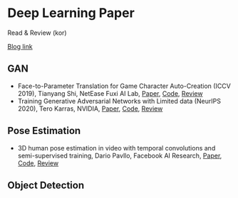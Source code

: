 # Deep Learning Paper
Read & Review (kor)

[Blog link](https://escape-engineering.tistory.com/)

## GAN
 - Face-to-Parameter Translation for Game Character Auto-Creation (ICCV 2019), Tianyang Shi, NetEase Fuxi AI Lab, [Paper](https://arxiv.org/abs/2008.07132), [Code](https://github.com/FuxiCV/Face-to-Parameter-V2), [Review](https://escape-engineering.tistory.com/entry/Face-to-parameter-translation?category=891722)
 - Training Generative Adversarial Networks with Limited data (NeurIPS 2020), Tero Karras, NVIDIA, [Paper](https://arxiv.org/abs/2006.06676), [Code](https://github.com/NVlabs/stylegan2-ada), [Review](https://escape-engineering.tistory.com/entry/Training-Generative-Adversarial-Networks-with-Limited-data-NeurlIPS-2020?category=891722)

## Pose Estimation
 - 3D human pose estimation in video with temporal convolutions and semi-supervised training, Dario Pavllo, Facebook AI Research, [Paper](https://openaccess.thecvf.com/content_CVPR_2019/papers/Pavllo_3D_Human_Pose_Estimation_in_Video_With_Temporal_Convolutions_and_CVPR_2019_paper.pdf), [Code](https://github.com/facebookresearch/VideoPose3D), [Review](https://escape-engineering.tistory.com/entry/3D-human-pose-estimation-in-video-with-temporal-convolutions-and-semi-supervised-training?category=891722)

## Object Detection


